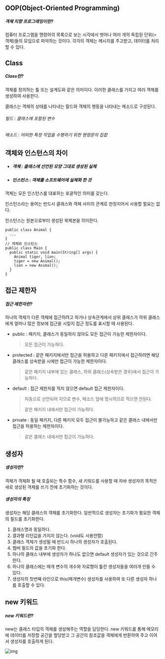 ## OOP(Object-Oriented Programming)

##### 객체 지향 프로그래밍이란?

컴퓨터 프로그램을 명령어의 목록으로 보는 시각에서 벗어나 여러 개의 독립된 단위(=객체)들의 모임으로 파악하는 것이다. 각각의 객체는 메시지를 주고받고, 데이터를 처리할 수 있다.

## Class

##### Class란?

객체를 정의하는 틀 또는 설계도와 같은 의미이다. 이러한 클래스를 가지고 여러 객체를 생성하여 사용한다. 

클래스는 객체의 상태를 나타내는 필드와 객체의 행동을 나타내는 메소드로 구성된다.

###### 필드 :  클래스에 포함된 변수

###### 메소드 : 어떠한 특정 작업을 수행하기 위한 명령문의 집합

## 객체와 인스턴스의 차이

- ##### 객체 : 클래스에 선언된 모양 그대로 생성된 실체

- ##### 인스턴스 : 객체를 소프트웨어에 실체화 한 것

객체는 모든 인스턴스를 대표하는 포괄적인 의미를 갖는다.

인스턴스라는 용어는 반드시 클래스와 객체 사이의 관계로 한정지어서 사용할 필요는 없다.

인스턴스는 원본으로부터 생성된 복제본을 의미한다.

```
public class Animal {
  ...
}
// 객체와 인스턴스
public class Main {
  public static void main(String[] args) {
    Animal tiger, lion;
    tiger = new Animal();
    lion = new Animal();
  }
}
```

## 접근 제한자

##### 접근 제한자란?

하나의 객체가 다른 객체에 접근하려고 하거나 상속관계에서 상위 클래스가 하위 클래스에게 얼마나 많은 정보에 접근을 시킬지 접근 정도를 표시할 때 사용된다.

- public : 패키지, 클래스가 동일하지 않아도 모든 접근이 가능한 제한자이다.

  > 모든 접근이 가능하다.

- protected : 같은 패키지에서만 접근을 허용하고 다른 패키지에서 접근하려면 해당 클래스를 상속받을 시에만 접근이 가능한 제한자이다.

  > 같은 패키지 내부에 있는 클래스, 하위 클래스(상속받은 경우)에서 접근이 가능하다.

- default : 접근 제한자를 적지 않으면 default 접근 제한자이다.

  > 자동으로 선언되어 지므로 변수, 메소드 앞에 명시적으로 적으면 안된다.
  >
  > 같은 패키지 내에서만 접근이 가능하다.

- private : 동일 패키지, 다른 패키지 모두 접근이 불가능하고 같은 클래스 내에서만 접근을 허용하는 제한자이다.

  > 같은 클래스 내에서만 접근이 가능하다.

## 생성자

##### 생성자란?

객체가 객체화 될 때 호출되는 특수 함수, 새 키워드를 사용할 때 자바 생성자의 목적은 새로 생성된 객체를 쓰기 전에 초기화하는 것이다.

##### 생성자의 특징

생성자는 해당 클래스의 객체를 초기화한다. 일반적으로 생성자는 초기화가 필요한 객체의 필드를 초기화한다. 

1. 클래스명과 동일하다.
2. 결과형 리턴값을 가지지 않는다. (void도 사용안함)
3. 클래스 객체가 생성될 때 반드시 하나의 생성자가 호출된다.
4. 멤버 필드의 값을 초기화 한다. 
5. 하나의 클래스 내부에 생성자가 하나도 없으면 default 생성자가 있는 것으로 간주한다.
6. 하나의 클래스에는 매개 변수의 개수와 자료형이 틀린 생성자들을 여러개 만들 수 있다.
7. 생성자의 첫번째 라인으로 this(매개변수) 생성자를 사용하여 또 다른 생성자 하나를 호출할 수 있다.

## new 키워드

##### new 키워드란?

new는 클래스 타입의 객체를 생성해주는 역할을 담당한다. new 키워드를 통해 메모리에 데이터를 저장할 공간을 할당받고 그 공간의 참조값을 객체에게 반환하여 주고 이어서 생성자를 호출하게 된다.

![img](http://postfiles16.naver.net/MjAxNzAzMTFfOTMg/MDAxNDg5MTYyNjE4NzMw.nJSpcbg3xVNe4lVU_KGM15y1yjySr5eREgRABPi38_8g.kOeoQY8MXUaDEC5x4fXjgi9Qma0M-yHTD0P-_VqiW20g.PNG.heartflow89/image.png?type=w773)

